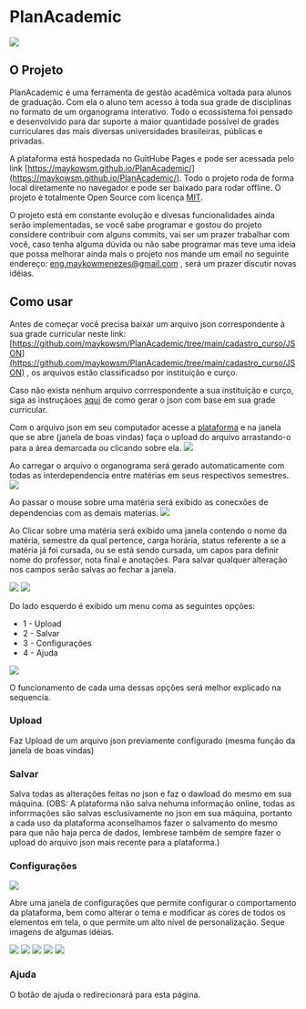 # PlanAcademic
![](https://github.com/maykowsm/PlanAcademic/blob/main/img/img_readme/PlanAcademic.png)

## O Projeto
PlanAcademic é uma ferramenta de gestão acadêmica voltada para alunos de graduação. Com ela o aluno tem acesso à toda sua grade de disciplinas no formato de um organograma interativo. Todo o ecossistema foi pensado e desenvolvido para dar suporte a maior quantidade possível de grades curriculares das mais diversas universidades brasileiras, públicas e privadas.

A plataforma está hospedada no GuitHube Pages e pode ser acessada pelo link [https://maykowsm.github.io/PlanAcademic/](https://maykowsm.github.io/PlanAcademic/). Todo o projeto roda de forma local diretamente no navegador e pode ser baixado para rodar offline. O projeto é totalmente Open Source com licença [MIT](https://opensource.org/license/mit/).

O projeto está em constante evolução e divesas funcionalidades ainda serão implementadas, se você sabe programar e gostou do projeto considere contribuir com alguns commits, vai ser um prazer trabalhar com você, caso tenha alguma dúvida ou não sabe programar mas teve uma ideia que possa melhorar ainda mais o projeto nos mande um email no seguinte endereço: eng.maykowmenezes@gmail.com , será um prazer discutir novas idéias.

## Como usar
Antes de começar você precisa baixar um arquivo json correspondente à sua grade curricular neste link: [https://github.com/maykowsm/PlanAcademic/tree/main/cadastro_curso/JSON](https://github.com/maykowsm/PlanAcademic/tree/main/cadastro_curso/JSON) , os arquivos estão classificadso por instituição e curço. 

Caso não exista nenhum arquivo corrrespondente a sua instituição e curço, siga as instruçãoes [aqui](#) de como gerar o json com base em sua grade curricular.


Com o arquivo json em seu computador acesse a [plataforma](https://maykowsm.github.io/PlanAcademic/) e na janela que se abre (janela de boas vindas) faça o upload do arquivo arrastando-o para a área demarcada ou clicando sobre ela.
![](https://github.com/maykowsm/PlanAcademic/blob/main/img/img_readme/upload%20Arquivo.png)

Ao carregar o arquivo o organograma será gerado automaticamente com todas as interdependencia entre matérias em seus respectivos semestres.
![](https://github.com/maykowsm/PlanAcademic/blob/main/img/img_readme/Organograma.png)

Ao passar o mouse sobre uma matéria será exibido as conecxões de dependencias com as demais materias.
![](https://github.com/maykowsm/PlanAcademic/blob/main/img/img_readme/met%C3%A9rias.png)

Ao Clicar sobre uma matéria será exibido uma janela contendo o nome da matéria, semestre da qual pertence, carga horária, status referente a se a matéria já foi cursada, ou se está sendo cursada, um capos para definir nome do professor, nota final e anotações. Para salvar qualquer alteração nos campos serão salvas ao fechar a janela.

![](#)
![](#)

Do lado esquerdo é exibido um menu coma as seguintes opções:
* 1 - Upload
* 2 - Salvar
* 3 - Configurações
* 4 - Ajuda

![](https://github.com/maykowsm/PlanAcademic/blob/main/img/img_readme/menu.png)

O funcionamento de cada uma dessas opções será melhor explicado na sequencia.

### Upload
Faz Upload de um arquivo json previamente configurado (mesma função da janela de boas vindas)

### Salvar
Salva todas as alterações feitas no json e faz o dawload do mesmo em sua máquina. (OBS: A plataforma não salva nehuma informação online, todas as inforrmações são salvas esclusivamente no json em sua máquina, portanto a cada uso da plataforma aconselhamos fazer o salvamento do mesmo para que não haja perca de dados, lembrese também de sempre fazer o upload do arquivo json mais recente para a plataforma.)

### Configurações
![](https://github.com/maykowsm/PlanAcademic/blob/main/img/img_readme/configura%C3%A7%C3%B5es.png)

Abre uma janela de configurações que permite configurar o comportamento da plataforma, bem como alterar o tema e modificar as cores de todos os elementos em tela, o que permite um alto nível de personalização.
Seque imagens de algumas idéias.

![](https://github.com/maykowsm/PlanAcademic/blob/main/img/img_readme/modelo-1.png)
![](https://github.com/maykowsm/PlanAcademic/blob/main/img/img_readme/modelo-2.png)
![](https://github.com/maykowsm/PlanAcademic/blob/main/img/img_readme/modelo-3.png)
![](https://github.com/maykowsm/PlanAcademic/blob/main/img/img_readme/modelo-4.png)
![](https://github.com/maykowsm/PlanAcademic/blob/main/img/img_readme/modelo-5.png)




### Ajuda
O botão de ajuda o redirecionará para esta página.
